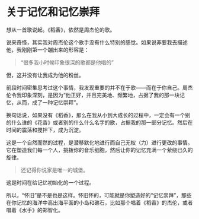 # 关于记忆和记忆崇拜

想从一首歌说起。《稻香》，依然是周杰伦的歌。

说来奇怪，其实我对周杰伦这个歌手没有什么特别的感觉。如果说非要我去描述他，我刚刚第一个蹦出来的形容是：

> “很多我小时候印象很深的歌都是他唱的”

但，这并没有让我成为他的粉丝。

前段时间密集思考过这个事情，我发现重要的并不在于歌——而在于你自己。周杰伦令我印象深刻，是因为“他正好，并且完美地、频繁地，占据了我的那一块记忆，从而，成了一种记忆崇拜”。

换句话说，如果没有《稻香》，那么在我从小到大成长的过程中，一定会有一个别的什么谁的《花香》或者别的什么什么名字的歌，占据我的那一部分记忆。然后在时间的震荡和搅拌下，成为沉淀。

这是一个自然而然的过程，是潜移默化地进行而自己无权（力）进行更改的事情。它在塑造我们每一个人，挑拨你的音乐细胞，然后让你的记忆充满一个萦绕已久的旋律。

> 还记得你说家是唯一的城堡。

这是时间在给记忆初始化的一个过程。

所以，“怀旧”是不是也是这样。怀旧怀的，可能就是你塑造好的“记忆崇拜”，那些在你记忆的海洋中高出海平面的小岛和礁石，比如那个唱着《稻香》的杰伦，或者唱着《水手》的郑智化。



